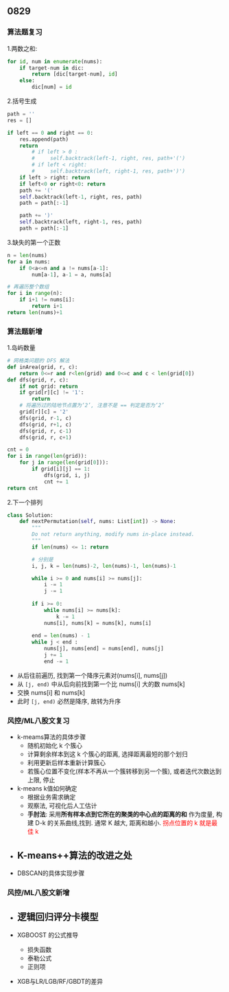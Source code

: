 ## 0829 
### 算法题复习 
1.两数之和: 
```python
for id, num in enumerate(nums):
    if target-num in dic: 
        return [dic[target-num], id] 
    else: 
        dic[num] = id  
```    


2.括号生成 
```python  
path = '' 
res = []  

if left == 0 and right == 0:
    res.append(path) 
    return 
        # if left > 0 : 
        #     self.backtrack(left-1, right, res, path+'(')
        # if left < right: 
        #     self.backtrack(left, right-1, res, path+')')  
    if left > right: return
    if left<0 or right<0: return 
    path += '('
    self.backtrack(left-1, right, res, path) 
    path = path[:-1]  

    path += ')'
    self.backtrack(left, right-1, res, path) 
    path = path[:-1] 
```   

3.缺失的第一个正数 
```python 
n = len(nums)
for a in nums: 
    if 0<a<=n and a != nums[a-1]:
        num[a-1], a-1 = a, nums[a] 

# 再遍历整个数组
for i in range(n):
    if i+1 != nums[i]:
        return i+1 
return len(nums)+1 
```  

### 算法题新增  
1.岛屿数量  
```python
# 网格类问题的 DFS 解法 
def inArea(grid, r, c):
    return 0<=r and r<len(grid) and 0<=c and c < len(grid[0]) 
def dfs(grid, r, c): 
    if not grid: return 
    if grid[r][c] != '1':
        return 
    # 将遍历过的陆地节点置为‘2’, 注意不是 == 判定是否为‘2’ 
    grid[r][c] = '2' 
    dfs(grid, r-1, c)
    dfs(grid, r+1, c)
    dfs(grid, r, c-1)
    dfs(grid, r, c+1)  

cnt = 0  
for i in range(len(grid)):
    for j in range(len(grid[0])):
        if grid[i][j] == 1:
            dfs(grid, i, j) 
            cnt += 1
return cnt 

``` 

2.下一个排列 
```python
class Solution:
    def nextPermutation(self, nums: List[int]) -> None:
        """
        Do not return anything, modify nums in-place instead.
        """ 
        if len(nums) <= 1: return 

        # 分别是 
        i, j, k = len(nums)-2, len(nums)-1, len(nums)-1  

        while i >= 0 and nums[i] >= nums[j]: 
            i -= 1 
            j -= 1 
        
        if i >= 0:
            while nums[i] >= nums[k]:
                k -= 1 
            nums[i], nums[k] = nums[k], nums[i] 
        
        end = len(nums) - 1 
        while j < end :
            nums[j], nums[end] = nums[end], nums[j] 
            j += 1 
            end -= 1 
``` 
- 从后往前遍历, 找到第一个降序元素对(nums[i], nums[j]) 
- 从 `[j, end)` 中从后向前找到第一个比 nums[i] 大的数 nums[k] 
- 交换 nums[i] 和 nums[k] 
- 此时 `[j, end)` 必然是降序, 故转为升序

### 风控/ML八股文复习   
- k-meams算法的具体步骤 
    - 随机初始化 k 个簇心
    - 计算剩余样本到这 k 个簇心的距离, 选择距离最短的那个划归 
    - 利用更新后样本重新计算簇心 
    - 若簇心位置不变化(样本不再从一个簇转移到另一个簇), 或者迭代次数达到上限, 停止 
- k-means k值如何确定
    - 根据业务需求确定
    - 观察法, 可视化后人工估计 
    - **手肘法**: 采用**所有样本点到它所在的聚类的中心点的距离的和** 作为度量, 构建 D-k 的关系曲线,找到. 通常 K 越大, 距离和越小. <font color="red"> 拐点位置的 k 就是最佳 k  </font> 
- K-means++算法的改进之处  
    - 
- DBSCAN的具体实现步骤

### 风控/ML八股文新增  
- 逻辑回归评分卡模型 
    - 

- XGBOOST 的公式推导 
    - 损失函数
    - 泰勒公式
    - 正则项 
- XGB与LR/LGB/RF/GBDT的差异 